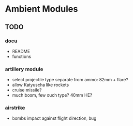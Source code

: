 # Ambient Modules
## TODO

### docu
- README
- functions

### artillery module
- select projectile type separate from ammo: 82mm + flare?
- allow Katyuscha like rockets
- cruise missile?
- much boom, few ouch type? 40mm HE?

### airstrike
- bombs impact against flight direction, bug
 

